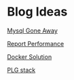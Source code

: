 # Blog Ideas

[Mysql Gone Away ](Blog%20Ideas%2024d5054571c78041bdfbf7761c1fc66a/Mysql%20Gone%20Away%2024f5054571c78089929bfae2710e578b.md)

[Report Performance](Blog%20Ideas%2024d5054571c78041bdfbf7761c1fc66a/Report%20Performance%2024f5054571c780f0a23cc7731c0cb307.md)

[Docker Solution](Blog%20Ideas%2024d5054571c78041bdfbf7761c1fc66a/Docker%20Solution%2024f5054571c780c68d25dd70b4cc6600.md)

[PLG stack ](Blog%20Ideas%2024d5054571c78041bdfbf7761c1fc66a/PLG%20stack%2024f5054571c78077982ac80542ee1c12.md)